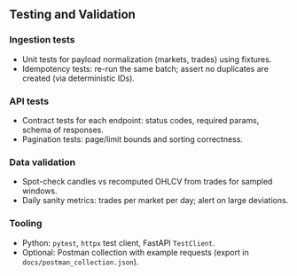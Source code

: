 ## Testing and Validation

### Ingestion tests
- Unit tests for payload normalization (markets, trades) using fixtures.
- Idempotency tests: re-run the same batch; assert no duplicates are created (via deterministic IDs).

### API tests
- Contract tests for each endpoint: status codes, required params, schema of responses.
- Pagination tests: page/limit bounds and sorting correctness.

### Data validation
- Spot-check candles vs recomputed OHLCV from trades for sampled windows.
- Daily sanity metrics: trades per market per day; alert on large deviations.

### Tooling
- Python: `pytest`, `httpx` test client, FastAPI `TestClient`.
- Optional: Postman collection with example requests (export in `docs/postman_collection.json`).


